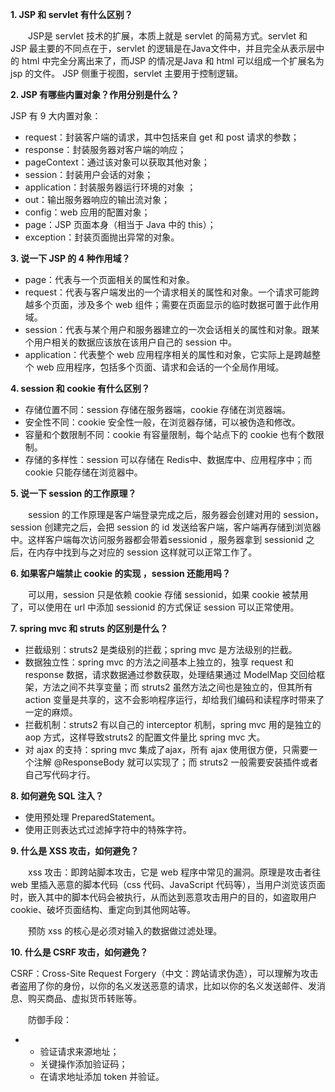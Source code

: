 **1. JSP 和 servlet 有什么区别？**

　　JSP是 servlet 技术的扩展，本质上就是 servlet 的简易方式。servlet 和 JSP 最主要的不同点在于，servlet 的逻辑是在Java文件中，并且完全从表示层中的 html 中完全分离出来了，而JSP 的情况是Java 和 html 可以组成一个扩展名为 jsp 的文件。 JSP 侧重于视图，servlet 主要用于控制逻辑。

**2. JSP 有哪些内置对象？作用分别是什么？**

JSP 有 9 大内置对象：

* request：封装客户端的请求，其中包括来自 get 和 post 请求的参数；
* response：封装服务器对客户端的响应；
* pageContext：通过该对象可以获取其他对象；
* session：封装用户会话的对象；
* application：封装服务器运行环境的对象 ；
* out：输出服务器响应的输出流对象；
* config：web 应用的配置对象；
* page：JSP 页面本身（相当于 Java 中的 this）；
* exception：封装页面抛出异常的对象。

**3. 说一下 JSP 的 4 种作用域？**

* page：代表与一个页面相关的属性和对象。
* request：代表与客户端发出的一个请求相关的属性和对象。一个请求可能跨越多个页面，涉及多个 web 组件；需要在页面显示的临时数据可置于此作用域。
* session：代表与某个用户和服务器建立的一次会话相关的属性和对象。跟某个用户相关的数据应该放在该用户自己的 session 中。
* application：代表整个 web 应用程序相关的属性和对象，它实际上是跨越整个 web 应用程序，包括多个页面、请求和会话的一个全局作用域。

**4. session 和 cookie 有什么区别？**

* 存储位置不同：session 存储在服务器端，cookie 存储在浏览器端。
* 安全性不同：cookie 安全性一般，在浏览器存储，可以被伪造和修改。
* 容量和个数限制不同：cookie 有容量限制，每个站点下的 cookie 也有个数限制。
* 存储的多样性：session 可以存储在 Redis中、数据库中、应用程序中；而 cookie 只能存储在浏览器中。

**5. 说一下 session 的工作原理？**

　　session 的工作原理是客户端登录完成之后，服务器会创建对用的 session，session 创建完之后，会把 session 的 id 发送给客户端，客户端再存储到浏览器中。这样客户端每次访问服务器都会带着sessionid ，服务器拿到 sessionid 之后，在内存中找到与之对应的 session 这样就可以正常工作了。

**6. 如果客户端禁止 cookie 的实现 ，session 还能用吗？**

　　可以用，session 只是依赖 cookie 存储 sessionid，如果 cookie 被禁用了，可以使用在 url 中添加 sessionid 的方式保证 session 可以正常使用。

**7. spring mvc 和 struts 的区别是什么？**

* 拦截级别：struts2 是类级别的拦截；spring mvc 是方法级别的拦截。
* 数据独立性：spring mvc 的方法之间基本上独立的，独享 request 和 response 数据，请求数据通过参数获取，处理结果通过 ModelMap 交回给框架，方法之间不共享变量；而 struts2 虽然方法之间也是独立的，但其所有 action 变量是共享的，这不会影响程序运行，却给我们编码和读程序时带来了一定的麻烦。
* 拦截机制：struts2 有以自己的 interceptor 机制，spring mvc 用的是独立的 aop 方式，这样导致struts2 的配置文件量比 spring mvc 大。
* 对 ajax 的支持：spring mvc 集成了ajax，所有 ajax 使用很方便，只需要一个注解 @ResponseBody 就可以实现了；而 struts2 一般需要安装插件或者自己写代码才行。

**8. 如何避免 SQL 注入？**

* 使用预处理 PreparedStatement。
* 使用正则表达式过滤掉字符中的特殊字符。

**9. 什么是 XSS 攻击，如何避免？**

　　xss 攻击：即跨站脚本攻击，它是 web 程序中常见的漏洞。原理是攻击者往 web 里插入恶意的脚本代码（css 代码、JavaScript 代码等），当用户浏览该页面时，嵌入其中的脚本代码会被执行，从而达到恶意攻击用户的目的，如盗取用户 cookie、破坏页面结构、重定向到其他网站等。

　　预防 xss 的核心是必须对输入的数据做过滤处理。

**10. 什么是 CSRF 攻击，如何避免？**

CSRF：Cross-Site Request Forgery（中文：跨站请求伪造），可以理解为攻击者盗用了你的身份，以你的名义发送恶意的请求，比如以你的名义发送邮件、发消息、购买商品、虚拟货币转账等。

　　防御手段：

* * 验证请求来源地址；
  * 关键操作添加验证码；
  * 在请求地址添加 token 并验证。



